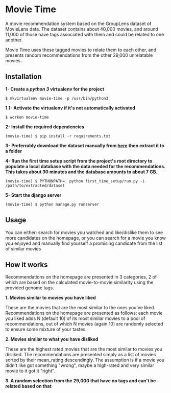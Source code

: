 # Movie Time
A movie recommendation system based on the GroupLens dataset of MovieLens data.
The dataset contains about 40,000 movies, and around 11,000 of those have tags
associated with them and could be related to one another.

Movie Time uses these tagged movies to relate them to each other, and presents
random recommendations from the other 29,000 unrelatable movies.

## Installation

**1- Create a *python 3* virtualenv for the project**

    $ mkvirtualenv movie-time -p /usr/bin/python3

**1.1- Activate the virtualenv if it's not automatically activated**

    $ workon movie-time

**2- Install the required dependencies**

    (movie-time) $ pip install -r requirements.txt

**3- Preferrably download the dataset manually from [here](http://files.grouplens.org/datasets/movielens/ml-latest.zip)
then extract it to a folder**

**4- Run the first time setup script from the project's root directory to populate a
local database with the data needed for the recommendations. This takes about 30 minutes
and the database amounts to about 7 GB.**

    (movie-time) $ PYTHONPATH=. python first_time_setup/run.py -i /path/to/extracted/dataset

**5- Start the django server**

    (movie-time) $ python manage.py runserver
    
## Usage
You can either: search for movies you watched and like/dislike them to see more candidates on the homepage, or you can
search for a movie you know you enjoyed and manually find yourself a promising candidate from the list of similar movies
    
## How it works
Recommendations on the homepage are presented in 3 categories, 2 of which are based on the calculated movie-to-movie similarity using
the provided genome tags.

**1. Movies similar to movies you have liked**

These are the movies that are the most similar to the ones you've liked. Recommendations on the homepage are presented
as follows: each movie you liked adds N (default 10) of its most similar movies to a pool of recommendations, out of
which N movies (again 10) are randomly selected to ensure some mixture of your tastes.

**2. Movies similar to what you have disliked**

These are the highest rated movies that are the most similar to movies you disliked. The recommendations are presented
simply as a list of movies sorted by their mean_rating descendingly. The assumption is if a movie you didn't like got
something "wrong", maybe a high-rated and very similar movie to it got it "right".

**3. A random selection from the 29,000 that have no tags and can't be related based on that**